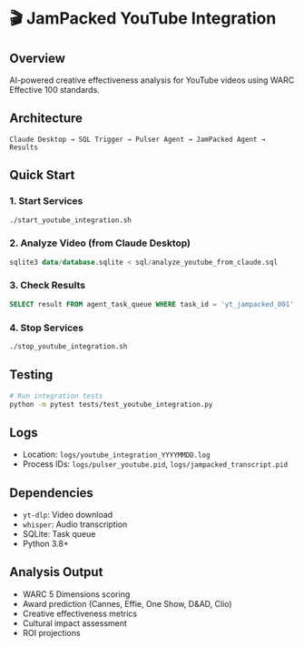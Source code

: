 # 🎬 JamPacked YouTube Integration

## Overview
AI-powered creative effectiveness analysis for YouTube videos using WARC Effective 100 standards.

## Architecture
```
Claude Desktop → SQL Trigger → Pulser Agent → JamPacked Agent → Results
```

## Quick Start

### 1. Start Services
```bash
./start_youtube_integration.sh
```

### 2. Analyze Video (from Claude Desktop)
```sql
sqlite3 data/database.sqlite < sql/analyze_youtube_from_claude.sql
```

### 3. Check Results
```sql
SELECT result FROM agent_task_queue WHERE task_id = 'yt_jampacked_001';
```

### 4. Stop Services
```bash
./stop_youtube_integration.sh
```

## Testing
```bash
# Run integration tests
python -m pytest tests/test_youtube_integration.py
```

## Logs
- Location: `logs/youtube_integration_YYYYMMDD.log`
- Process IDs: `logs/pulser_youtube.pid`, `logs/jampacked_transcript.pid`

## Dependencies
- `yt-dlp`: Video download
- `whisper`: Audio transcription  
- SQLite: Task queue
- Python 3.8+

## Analysis Output
- WARC 5 Dimensions scoring
- Award prediction (Cannes, Effie, One Show, D&AD, Clio)
- Creative effectiveness metrics
- Cultural impact assessment
- ROI projections
